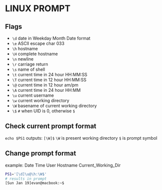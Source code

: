 # LINUX PROMPT

## Flags
- `\d` date in Weekday Month Date format
- `\e` ASCII escape char 033
- `\h` hostname
- `\H` complete hostname
- `\n` newline
- `\r` carriage return
- `\s` name of shell
- `\t` current time in 24 hour HH:MM:SS
- `\T` current time in 12 hour HH:MM:SS
- `\@` current time in 12 hour am/pm
- `\A` current time in 24 hour HH:MM
- `\u` current username
- `\w` current working directory
- `\W` basename of current working directory
- `\$` `#` when UID is 0, otherwise `$`

## Check current prompt format
`echo $PS1`
outputs:
`[\W]$`
`\W` is present working directory
`$` is prompt symbol

## Change prompt format
example: Date Time User Hostname Current_Working_Dir

```bash
PS1='[\d]\u@\h:\W$'
# results in prompt
[Sun Jan 19]evan@macbook:~$
```
